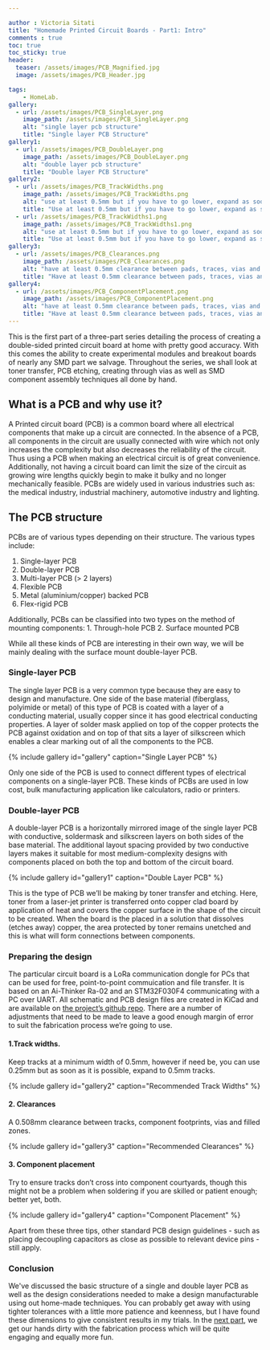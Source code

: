 ```yaml
---

author : Victoria Sitati
title: "Homemade Printed Circuit Boards - Part1: Intro"
comments : true
toc: true
toc_sticky: true
header:
  teaser: /assets/images/PCB_Magnified.jpg
  image: /assets/images/PCB_Header.jpg

tags:
    - HomeLab.
gallery:
  - url: /assets/images/PCB_SingleLayer.png 
    image_path: /assets/images/PCB_SingleLayer.png 
    alt: "single layer pcb structure"
    title: "Single layer PCB Structure"
gallery1:
  - url: /assets/images/PCB_DoubleLayer.png 
    image_path: /assets/images/PCB_DoubleLayer.png 
    alt: "double layer pcb structure"
    title: "Double layer PCB Structure"
gallery2:
  - url: /assets/images/PCB_TrackWidths.png 
    image_path: /assets/images/PCB_TrackWidths.png 
    alt: "use at least 0.5mm but if you have to go lower, expand as soon as possible"
    title: "Use at least 0.5mm but if you have to go lower, expand as soon as possible"
  - url: /assets/images/PCB_TrackWidths1.png 
    image_path: /assets/images/PCB_TrackWidths1.png 
    alt: "use at least 0.5mm but if you have to go lower, expand as soon as possible"
    title: "Use at least 0.5mm but if you have to go lower, expand as soon as possible"
gallery3:
  - url: /assets/images/PCB_Clearances.png 
    image_path: /assets/images/PCB_Clearances.png 
    alt: "have at least 0.5mm clearance between pads, traces, vias and zones"
    title: "Have at least 0.5mm clearance between pads, traces, vias and zones"
gallery4:
  - url: /assets/images/PCB_ComponentPlacement.png 
    image_path: /assets/images/PCB_ComponentPlacement.png 
    alt: "have at least 0.5mm clearance between pads, traces, vias and zones"
    title: "Have at least 0.5mm clearance between pads, traces, vias and zones"
---
```


This is the first part of a three-part series detailing the process of creating a double-sided printed circuit board at home with pretty good accuracy. With this comes the ability to create experimental modules and breakout boards of nearly any SMD part we salvage. Throughout the series, we shall look at toner transfer, PCB etching, creating through vias as well as SMD component assembly techniques all done by hand.

## What is a PCB and why use it?
 
A Printed circuit board (PCB) is a common board where all electrical components that make up a circuit are connected. In the absence of a PCB, all components in the circuit are usually connected with wire which not only increases the complexity but also decreases the reliability of the circuit. Thus using a PCB when making an electrical circuit is of great convenience. Additionally, not having a circuit board can limit the size of the circuit as growing wire lengths quickly begin to make it bulky and no longer mechanically feasible. PCBs are widely used in various industries such as: the medical industry, industrial machinery, automotive industry and lighting. 

## The PCB structure

PCBs are of various types depending on their structure. The various types include:

1. Single-layer PCB
2. Double-layer PCB
3. Multi-layer PCB (> 2 layers)
4. Flexible PCB
5. Metal (aluminium/copper) backed PCB
6. Flex-rigid PCB

Additionally, PCBs can be classified into two types on the method of mounting components:
    1. Through-hole PCB
    2. Surface mounted PCB

While all these kinds of PCB are interesting in their own way, we will be mainly dealing with the surface mount double-layer PCB.  

### Single-layer PCB
The single layer PCB is a very common type because they are easy to design and manufacture. One side of the base material (fiberglass, polyimide or metal) of this type of PCB is coated with a layer of a conducting material, usually copper since it has good electrical conducting properties. A layer of solder mask applied on top of the copper protects the PCB against oxidation and on top of that sits a layer of silkscreen which enables a clear marking out of all the components to the PCB.

{% include gallery id="gallery" caption="Single Layer PCB" %}

Only one side of the PCB is used to connect different types of electrical components on a single-layer PCB. These kinds of PCBs are used in low cost, bulk manufacturing application like calculators, radio or printers.


### Double-layer PCB
A double-layer PCB is a horizontally mirrored image of the single layer PCB with conductive, soldermask and silkscreen layers on both sides of the base material. The additional layout spacing provided by two conductive layers makes it suitable for most medium-complexity designs with components placed on both the top and bottom of the circuit board.
 
{% include gallery id="gallery1" caption="Double Layer PCB" %}

This is the type of PCB we’ll be making by toner transfer and etching. Here, toner from a laser-jet printer is transferred onto copper clad board by application of heat and covers the copper surface in the shape of the circuit to be created. When the board is the placed in a solution that dissolves (etches away) copper, the area protected by toner remains unetched and this is what will form connections between components.

### Preparing the design
The particular circuit board is a LoRa communication dongle for PCs that can be used for free, point-to-point commuication and file transfer. It is based on an Ai-Thinker Ra-02 and an STM32F030F4 communicating with a PC over UART. All schematic and PCB design files are created in KiCad and are available on [the project’s github repo](https://github.com/spaXXE/Hackers-Chat-App-over-Lora-W.A.N/tree/Develop/Hardware). There are a number of adjustments that need to be made to leave a good enough margin of error to suit the fabrication process we’re going to use.

#### 1.Track widths.
Keep tracks at a minimum width of 0.5mm, however if need be, you can use 0.25mm but as soon as it is possible, expand to 0.5mm tracks.

{% include gallery id="gallery2" caption="Recommended Track Widths" %}

#### 2. Clearances
A 0.508mm clearance between tracks, component footprints, vias and filled zones.

{% include gallery id="gallery3" caption="Recommended Clearances" %}


#### 3. Component placement
Try to ensure tracks don’t cross into component courtyards, though this might not be a problem when soldering if you are skilled or patient enough; better yet, both.

{% include gallery id="gallery4" caption="Component Placement" %}

Apart from these three tips, other standard PCB design guidelines - such as placing decoupling capacitors as close as possible to relevant device pins - still apply.



### Conclusion
We've discussed the basic structure of a single and double layer PCB as well as the design considerations needed to make a design manufacturable using out home-made techniques.
You can probably get away with using tighter tolerances with a little more patience and keenness, but I have found these dimensions to give consistent results in my trials.
In the [next part](), we get our hands dirty with the fabrication process which will be quite engaging and equally more fun.
